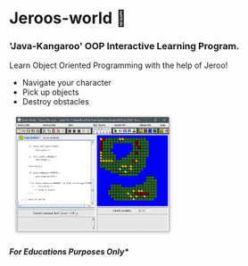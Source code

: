 # Jeroos-world 🦖

### 'Java-Kangaroo' OOP Interactive Learning Program.
Learn Object Oriented Programming with the help of Jeroo!
* Navigate your character
* Pick up objects
* Destroy obstacles



<img align="center" src="/JerooUI.PNG" width="60%">
</img>


#### *For Educations Purposes Only\**
